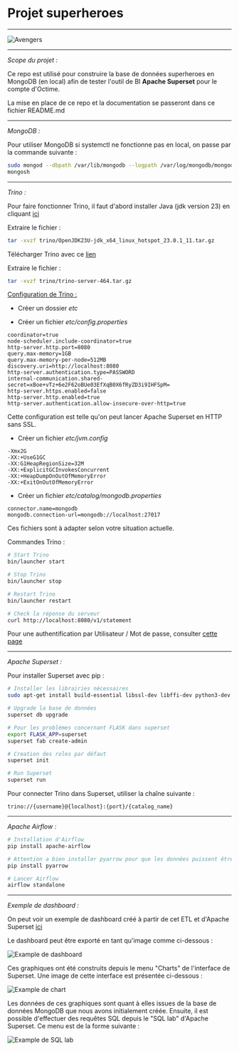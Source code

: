 # Projet superheroes

--- 

![Avengers](images/avengers.png)

---

*Scope du projet :*

Ce repo est utilisé pour construire la base de données superheroes en MongoDB (en local) afin de tester l'outil de BI **Apache Superset** pour le compte d'Octime.

La mise en place de ce repo et la documentation se passeront dans ce fichier README.md

--- 

*MongoDB :*

Pour utiliser MongoDB si systemctl ne fonctionne pas en local, on passe par la commande suivante : 

```bash
sudo mongod --dbpath /var/lib/mongodb --logpath /var/log/mongodb/mongod.log --fork
mongosh
```

---

*Trino :*

Pour faire fonctionner Trino, il faut d'abord installer Java (jdk version 23) en cliquant [ici](https://adoptium.net/fr/temurin/releases/?os=linux&arch=x64&package=jdk&version=23)

Extraire le fichier : 
```bash
tar -xvzf trino/OpenJDK23U-jdk_x64_linux_hotspot_23.0.1_11.tar.gz 
```

Télécharger Trino avec ce [lien](https://repo1.maven.org/maven2/io/trino/trino-server/464/trino-server-464.tar.gz)

Extraire le fichier : 
```bash
tar -xvzf trino/trino-server-464.tar.gz
```

<u>Configuration de Trino :</u> 

* Créer un dossier *etc*

* Créer un fichier *etc/config.properties*

```
coordinator=true
node-scheduler.include-coordinator=true
http-server.http.port=8080
query.max-memory=1GB
query.max-memory-per-node=512MB
discovery.uri=http://localhost:8080
http-server.authentication.type=PASSWORD
internal-communication.shared-secret=xBoe+vTz+6e2F62oBUe03EfXqB0X6fRyZD3i9IHFSpM=
http-server.https.enabled=false
http-server.http.enabled=true
http-server.authentication.allow-insecure-over-http=true
```

Cette configuration est telle qu'on peut lancer Apache Superset en HTTP sans SSL.

* Créer un fichier *etc/jvm.config*

```
-Xmx2G
-XX:+UseG1GC
-XX:G1HeapRegionSize=32M
-XX:+ExplicitGCInvokesConcurrent
-XX:+HeapDumpOnOutOfMemoryError
-XX:+ExitOnOutOfMemoryError
```

* Créer un fichier *etc/catalog/mongodb.properties*

```
connector.name=mongodb
mongodb.connection-url=mongodb://localhost:27017
```

Ces fichiers sont à adapter selon votre situation actuelle.

Commandes Trino : 

```bash
# Start Trino
bin/launcher start

# Stop Trino
bin/launcher stop

# Restart Trino
bin/launcher restart

# Check la réponse du serveur
curl http://localhost:8080/v1/statement
```

Pour une authentification par Utilisateur / Mot de passe, consulter [cette page](https://trino.io/docs/current/security/password-file.html)

---

*Apache Superset :*

Pour installer Superset avec pip : 

```bash
# Installer les librairies nécessaires
sudo apt-get install build-essential libssl-dev libffi-dev python3-dev python3-pip libsasl2-dev libldap2-dev default-libmysqlclient-dev

# Upgrade la base de données
superset db upgrade

# Pour les problèmes concernant FLASK dans superset
export FLASK_APP=superset
superset fab create-admin

# Creation des roles par défaut
superset init 

# Run Superset
superset run
```

Pour connecter Trino dans Superset, utiliser la chaîne suivante : 

```
trino://{username}@{localhost}:{port}/{catalog_name}
```

--- 

*Apache Airflow :*

```bash
# Installation d'Airflow
pip install apache-airflow

# Attention a bien installer pyarrow pour que les données puissent être stockées en mémoire en différentes tâches
pip install pyarrow

# Lancer Airflow
airflow standalone
```

--- 

*Exemple de dashboard :*

On peut voir un exemple de dashboard créé à partir de cet ETL et d'Apache Superset [ici](https://github.com/Aubin65/superheroes/tree/main/dashboard_example)

Le dashboard peut être exporté en tant qu'image comme ci-dessous : 

![Example de dashboard](dashboard_example/etude-de-la-distribution-2024-11-18T15-15-01.790Z.jpg)

Ces graphiques ont été construits depuis le menu "Charts" de l'interface de Superset. Une image de cette interface est présentée ci-dessous : 

![Example de chart](images/charts_menu.png)

Les données de ces graphiques sont quant à elles issues de la base de données MongoDB que nous avons initialement créée. Ensuite, il est possible d'effectuer des requêtes SQL depuis le "SQL lab" d'Apache Superset. Ce menu est de la forme suivante : 

![Example de SQL lab](images/sql_lab.png)